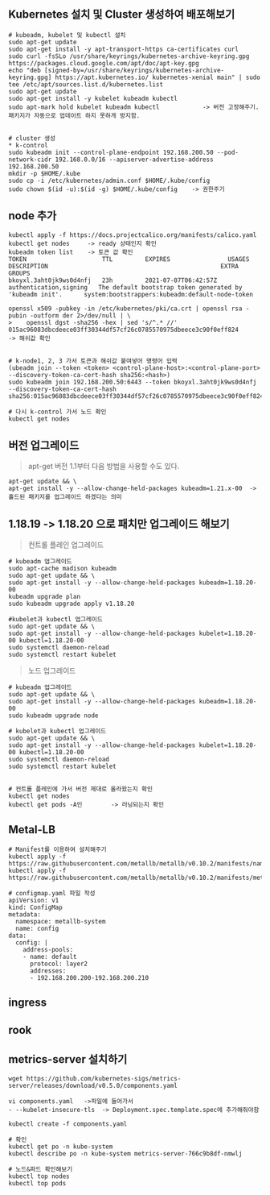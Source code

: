 ## Kubernetes 설치 및 Cluster 생성하여 배포해보기

	# kubeadm, kubelet 및 kubectl 설치
 	sudo apt-get update
 	sudo apt-get install -y apt-transport-https ca-certificates curl
 	sudo curl -fsSLo /usr/share/keyrings/kubernetes-archive-keyring.gpg https://packages.cloud.google.com/apt/doc/apt-key.gpg
 	echo "deb [signed-by=/usr/share/keyrings/kubernetes-archive-keyring.gpg] https://apt.kubernetes.io/ kubernetes-xenial main" | sudo tee /etc/apt/sources.list.d/kubernetes.list
 	sudo apt-get update
 	sudo apt-get install -y kubelet kubeadm kubectl
 	sudo apt-mark hold kubelet kubeadm kubectl            -> 버전 고정해주기. 패키지가 자동으로 업데이트 하지 못하게 방지함.


	# cluster 생성
	* k-control
	sudo kubeadm init --control-plane-endpoint 192.168.200.50 --pod-network-cidr 192.168.0.0/16 --apiserver-advertise-address 192.168.200.50
	mkdir -p $HOME/.kube
	sudo cp -i /etc/kubernetes/admin.conf $HOME/.kube/config
	sudo chown $(id -u):$(id -g) $HOME/.kube/config    -> 권한주기


## node 추가

	kubectl apply -f https://docs.projectcalico.org/manifests/calico.yaml
	kubectl get nodes     -> ready 상태인지 확인
	kubeadm token list    -> 토큰 값 확인
	TOKEN                     TTL         EXPIRES                USAGES                   DESCRIPTION                                                EXTRA GROUPS
	bkoyxl.3aht0jk9ws0d4nfj   23h         2021-07-07T06:42:57Z   authentication,signing   The default bootstrap token generated by 'kubeadm init'.   	system:bootstrappers:kubeadm:default-node-token

	openssl x509 -pubkey -in /etc/kubernetes/pki/ca.crt | openssl rsa -pubin -outform der 2>/dev/null | \
	>    openssl dgst -sha256 -hex | sed 's/^.* //'
	015ac96083dbcdeece03ff30344df57cf26c0785570975dbeece3c90f0eff824               -> 해쉬값 확인


	# k-node1, 2, 3 가서 토큰과 해쉬값 붙여넣어 명령어 입력
	(ubeadm join --token <token> <control-plane-host>:<control-plane-port> --discovery-token-ca-cert-hash sha256:<hash>)
	sudo kubeadm join 192.168.200.50:6443 --token bkoyxl.3aht0jk9ws0d4nfj --discovery-token-ca-cert-hash sha256:015ac96083dbcdeece03ff30344df57cf26c0785570975dbeece3c90f0eff824 

	# 다시 k-control 가서 노드 확인
	kubectl get nodes
 
  
  
## 버전 업그레이드
>	apt-get 버전 1.1부터 다음 방법을 사용할 수도 있다.

	apt-get update && \
	apt-get install -y --allow-change-held-packages kubeadm=1.21.x-00  -> 홀드된 패키지를 업그레이드 하겠다는 의미

## 1.18.19 -> 1.18.20 으로 패치만 업그레이드 해보기
>	 컨트롤 플레인 업그레이드
>	 
	# kubeadm 업그레이드
	sudo apt-cache madison kubeadm
	sudo apt-get update && \
	sudo apt-get install -y --allow-change-held-packages kubeadm=1.18.20-00
	kubeadm upgrade plan
	sudo kubeadm upgrade apply v1.18.20

	#kubelet과 kubectl 업그레이드
	sudo apt-get update && \
	sudo apt-get install -y --allow-change-held-packages kubelet=1.18.20-00 kubectl=1.18.20-00
	sudo systemctl daemon-reload
	sudo systemctl restart kubelet


>	노드 업그레이드
>	
	# kubeadm 업그레이드
	sudo apt-get update && \
	sudo apt-get install -y --allow-change-held-packages kubeadm=1.18.20-00
	sudo kubeadm upgrade node

	# kubelet과 kubectl 업그레이드
	sudo apt-get update && \
	sudo apt-get install -y --allow-change-held-packages kubelet=1.18.20-00 kubectl=1.18.20-00
	sudo systemctl daemon-reload
	sudo systemctl restart kubelet


	# 컨트롤 플레인에 가서 버전 제대로 올라왔는지 확인
	kubectl get nodes
	kubectl get pods -A인        -> 러닝되는지 확인

  

 ## Metal-LB
 
  	# Manifest를 이용하여 설치해주기
  	kubectl apply -f https://raw.githubusercontent.com/metallb/metallb/v0.10.2/manifests/namespace.yaml
  	kubectl apply -f https://raw.githubusercontent.com/metallb/metallb/v0.10.2/manifests/metallb.yaml
	
  	# configmap.yaml 파일 작성
	apiVersion: v1
	kind: ConfigMap
	metadata:
  	  namespace: metallb-system
  	  name: config
	data:
  	  config: |
   		address-pools:
    	- name: default
      	  protocol: layer2
      	  addresses:
      	  - 192.168.200.200-192.168.200.210
 
 ## ingress

 ## rook
 
 ## metrics-server 설치하기
	wget https://github.com/kubernetes-sigs/metrics-server/releases/download/v0.5.0/components.yaml

	vi components.yaml   ->파일에 들어가서
	- --kubelet-insecure-tls  -> Deployment.spec.template.spec에 추가해줘야함
	
	kubectl create -f components.yaml

	# 확인
	kubectl get po -n kube-system
	kubectl describe po -n kube-system metrics-server-766c9b8df-nmwlj

	# 노드&파드 확인해보기
	kubectl top nodes
	kubectl top pods


